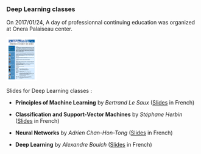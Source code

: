 ### Deep Learning classes

On 2017/01/24, A day of professionnal continuing education was organized at Onera Palaiseau center. 

 [<img src="education/DLDay_20170124_program.jpg" alt="Deep Learning Day 2017/01/24 progra" width="80">](education/DLDay_20170124_program.pdf)

Slides for Deep Learning classes :

* **Principles of Machine Learning** by *Bertrand Le Saux* ([Slides](education/DL2017_01_BLS.pdf) in French)

* **Classification and Support-Vector Machines** by *Stéphane Herbin* ([Slides](education/DL2017_02_SH.pdf) in French)

* **Neural Networks** by *Adrien Chan-Hon-Tong* ([Slides](education/DL2017_03_ACHT.pdf) in French)

* **Deep Learning** by *Alexandre Boulch* ([Slides](education/DL2017_04_AB.pdf) in French)
